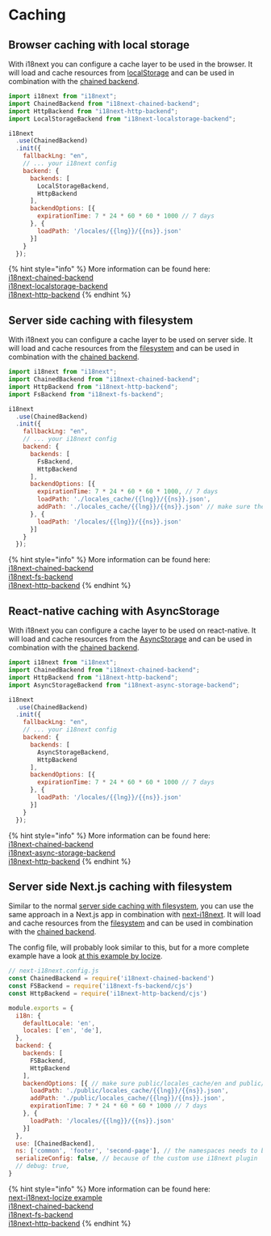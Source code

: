 # Caching

## Browser caching with local storage

With i18next you can configure a cache layer to be used in the browser. It will load and cache resources from [localStorage](https://github.com/i18next/i18next-localstorage-backend) and can be used in combination with the [chained backend](https://github.com/i18next/i18next-chained-backend).

```javascript
import i18next from "i18next";
import ChainedBackend from "i18next-chained-backend";
import HttpBackend from "i18next-http-backend";
import LocalStorageBackend from "i18next-localstorage-backend";

i18next
  .use(ChainedBackend)
  .init({
    fallbackLng: "en",
    // ... your i18next config
    backend: {
      backends: [
        LocalStorageBackend,
        HttpBackend
      ],
      backendOptions: [{
        expirationTime: 7 * 24 * 60 * 60 * 1000 // 7 days
      }, {
        loadPath: '/locales/{{lng}}/{{ns}}.json'
      }]
    }
  });
```

{% hint style="info" %}
More information can be found here:  
[i18next-chained-backend](https://github.com/i18next/i18next-chained-backend)  
[i18next-localstorage-backend](https://github.com/i18next/i18next-localstorage-backend)  
[i18next-http-backend](https://github.com/i18next/i18next-http-backend)
{% endhint %}

## Server side caching with filesystem

With i18next you can configure a cache layer to be used on server side. It will load and cache resources from the [filesystem](https://github.com/i18next/i18next-fs-backend) and can be used in combination with the [chained backend](https://github.com/i18next/i18next-chained-backend).

```javascript
import i18next from "i18next";
import ChainedBackend from "i18next-chained-backend";
import HttpBackend from "i18next-http-backend";
import FsBackend from "i18next-fs-backend";

i18next
  .use(ChainedBackend)
  .init({
    fallbackLng: "en",
    // ... your i18next config
    backend: {
      backends: [
        FsBackend,
        HttpBackend
      ],
      backendOptions: [{
        expirationTime: 7 * 24 * 60 * 60 * 1000, // 7 days
        loadPath: './locales_cache/{{lng}}/{{ns}}.json',
        addPath: './locales_cache/{{lng}}/{{ns}}.json' // make sure the folders "locales_cache/{{lng}}" exists
      }, {
        loadPath: '/locales/{{lng}}/{{ns}}.json'
      }]
    }
  });
```

{% hint style="info" %}
More information can be found here:  
[i18next-chained-backend](https://github.com/i18next/i18next-chained-backend)  
[i18next-fs-backend](https://github.com/i18next/i18next-fs-backend)  
[i18next-http-backend](https://github.com/i18next/i18next-http-backend)
{% endhint %}

## React-native caching with AsyncStorage

With i18next you can configure a cache layer to be used on react-native. It will load and cache resources from the [AsyncStorage](https://github.com/timbrandin/i18next-async-storage-backend) and can be used in combination with the [chained backend](https://github.com/i18next/i18next-chained-backend).

```javascript
import i18next from "i18next";
import ChainedBackend from "i18next-chained-backend";
import HttpBackend from "i18next-http-backend";
import AsyncStorageBackend from "i18next-async-storage-backend";

i18next
  .use(ChainedBackend)
  .init({
    fallbackLng: "en",
    // ... your i18next config
    backend: {
      backends: [
        AsyncStorageBackend,
        HttpBackend
      ],
      backendOptions: [{
        expirationTime: 7 * 24 * 60 * 60 * 1000 // 7 days
      }, {
        loadPath: '/locales/{{lng}}/{{ns}}.json'
      }]
    }
  });
```

{% hint style="info" %}
More information can be found here:  
[i18next-chained-backend](https://github.com/i18next/i18next-chained-backend)  
[i18next-async-storage-backend](https://github.com/timbrandin/i18next-async-storage-backend)  
[i18next-http-backend](https://github.com/i18next/i18next-http-backend)
{% endhint %}

## Server side Next.js caching with filesystem

Similar to the normal [server side caching with filesystem](caching.md#server-side-caching-with-filesystem), you can use the same approach in a Next.js app in combination with [next-i18next](https://github.com/isaachinman/next-i18next). It will load and cache resources from the [filesystem](https://github.com/i18next/i18next-fs-backend) and can be used in combination with the [chained backend](https://github.com/i18next/i18next-chained-backend).

The config file, will probably look similar to this, but for a more complete example have a look [at this example by locize](https://github.com/locize/next-i18next-locize/tree/local-caching#optional-server-side-caching-to-filesystem).

```javascript
// next-i18next.config.js
const ChainedBackend = require('i18next-chained-backend')
const FSBackend = require('i18next-fs-backend/cjs')
const HttpBackend = require('i18next-http-backend/cjs')

module.exports = {
  i18n: {
    defaultLocale: 'en',
    locales: ['en', 'de'],
  },
  backend: {
    backends: [
      FSBackend,
      HttpBackend
    ],
    backendOptions: [{ // make sure public/locales_cache/en and public/locales_cache/de exists
      loadPath: './public/locales_cache/{{lng}}/{{ns}}.json',
      addPath: './public/locales_cache/{{lng}}/{{ns}}.json',
      expirationTime: 7 * 24 * 60 * 60 * 1000 // 7 days
    }, {
      loadPath: '/locales/{{lng}}/{{ns}}.json'
    }]
  },
  use: [ChainedBackend],
  ns: ['common', 'footer', 'second-page'], // the namespaces needs to be listed here, to make sure they got preloaded
  serializeConfig: false, // because of the custom use i18next plugin
  // debug: true,
}
```

{% hint style="info" %}
More information can be found here:  
[next-i18next-locize example](https://github.com/locize/next-i18next-locize/tree/local-caching#optional-server-side-caching-to-filesystem)  
[i18next-chained-backend](https://github.com/i18next/i18next-chained-backend)  
[i18next-fs-backend](https://github.com/i18next/i18next-fs-backend)  
[i18next-http-backend](https://github.com/i18next/i18next-http-backend)
{% endhint %}



